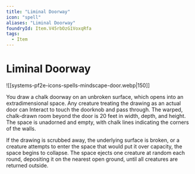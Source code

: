 ```yaml
---
title: "Liminal Doorway"
icon: "spell"
aliases: "Liminal Doorway"
foundryId: Item.V45rbOzG1VoxqRfa
tags:
  - Item
---
```


# Liminal Doorway
![[systems-pf2e-icons-spells-mindscape-door.webp|150]]

You draw a chalk doorway on an unbroken surface, which opens into an extradimensional space. Any creature treating the drawing as an actual door can Interact to touch the doorknob and pass through. The warped, chalk-drawn room beyond the door is 20 feet in width, depth, and height. The space is unadorned and empty, with chalk lines indicating the corners of the walls.

If the drawing is scrubbed away, the underlying surface is broken, or a creature attempts to enter the space that would put it over capacity, the space begins to collapse. The space ejects one creature at random each round, depositing it on the nearest open ground, until all creatures are returned outside.
